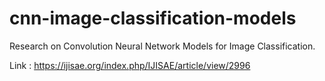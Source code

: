 # cnn-image-classification-models
Research on Convolution Neural Network Models for Image Classification.

Link : https://ijisae.org/index.php/IJISAE/article/view/2996

